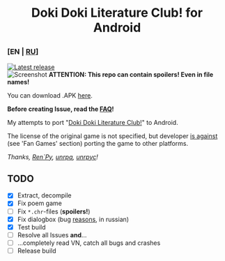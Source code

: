 # <p align="center">Doki Doki Literature Club! for Android</p>

### [EN | [RU](README_RU.md)]
[![Latest release](https://github-release-version.herokuapp.com/github/saber-nyan/ddlc-android/release.svg?style=flat)](https://github.com/saber-nyan/ddlc-android/releases/latest)<br/>
![Screenshot](https://i.imgur.com/yxQ2oNV.jpg)
**ATTENTION: This repo can contain spoilers! Even in file names!**

You can download .APK [here](https://github.com/saber-nyan/ddlc-android/releases/latest).

**Before creating Issue, read the [FAQ](https://github.com/saber-nyan/ddlc-android/wiki/FAQ-EN)!**

My attempts to port "[Doki Doki Literature Club!](https://vndb.org/v21905)" to Android.

The license of the original game is not specified, but developer [is against](http://teamsalvato.com/ip-guidelines/)
(see 'Fan Games' section) porting the game to other platforms.

*Thanks, [Ren`Py](https://github.com/renpy/renpy), [unrpa](https://github.com/Lattyware/unrpa), [unrpyc](https://github.com/CensoredUsername/unrpyc)!*
## TODO
- [x] Extract, decompile
- [x] Fix poem game
- [ ] Fix `*.chr`-files (**spoilers!**)
- [x] Fix dialogbox (bug [reasons](boxes_sizing.txt), in russian)
- [x] Test build
- [ ] Resolve all Issues **and**...
- [ ] ...completely read VN, catch all bugs and crashes
- [ ] Release build
